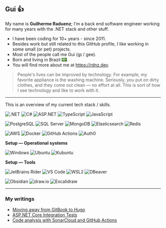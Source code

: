 ## Gui 👍

My name is **Guilherme Raduenz**; I'm a back end software engineer working for many years with the .NET stack and other stuff.

- I have been coding for 10+ years - since 2011.
- Besides work but still related to this GitHub profile, I like working in some small (or pet) projects.
- Most of the people call me Gui (ɡɪ / gee).
- Born and living in Brazil ![Brazil](br.png).
- You will find more about me at https://rdnz.dev.

> People's lives can be improved by technology. For example, my favorite appliance is the washing machine. Seriously, you put on dirty clothes, and they come out clean — no effort at all. This is sort of how I see technology and like to work with it.

---

This is an overview of my current tech stack / skills.

![.NET](https://img.shields.io/badge/-.NET-512bd4?logo=.net&style=flat)
![C#](https://img.shields.io/badge/-C%23-grey?logo=csharp&style=flat)
![ASP.NET](https://img.shields.io/badge/-ASP.NET-grey?logo=.net&style=flat)
![TypeScript](https://img.shields.io/badge/-TypeScript-grey?logo=typescript&style=flat)
![JavaScript](https://img.shields.io/badge/-JavaScript-grey?logo=javascript&style=flat)

![PostgreSQL](https://img.shields.io/badge/-PostgreSQL-grey?logo=postgresql&style=flat)
![SQL Server](https://img.shields.io/badge/-SQL_Server-grey?logo=microsoftsqlserver&style=flat)
![MongoDB](https://img.shields.io/badge/-MongoDB-grey?logo=mongodb&style=flat)
![Elasticsearch](https://img.shields.io/badge/-Elasticsearch-grey?logo=elastic&style=flat)
![Redis](https://img.shields.io/badge/-Redis-grey?logo=redis&style=flat)

![AWS](https://img.shields.io/badge/-AWS-grey?logo=amazonwebservices&style=flat&logoColor=ff9900)
![Docker](https://img.shields.io/badge/-Docker-grey?logo=docker&style=flat)
![GitHub Actions](https://img.shields.io/badge/-GitHub_Actions-grey?logo=githubactions&style=flat)
![Auth0](https://img.shields.io/badge/-Auth0-grey?logo=auth0&style=flat)


**Setup &horbar; Operational systems**

![Windows](https://img.shields.io/badge/Windows-everyday-blue?logo=windows&style=flat&logoColor=00BCF2)
![Ubuntu](https://img.shields.io/badge/Ubuntu-on_WSL2-blue?logo=ubuntu&style=flat)
![Kubuntu](https://img.shields.io/badge/Kubuntu-on_home_server-blue?logo=kubuntu&style=flat)

**Setup &horbar; Tools**

![JetBrains Rider](https://img.shields.io/badge/-JetBrains_Rider-grey?logo=rider&style=flat)
![VS Code](https://img.shields.io/badge/-Visual_Studio_Code-grey?logo=visualstudiocode&style=flat)
![WSL2](https://img.shields.io/badge/-WSL2-grey?logo=&style=flat)
![DBeaver](https://img.shields.io/badge/-DBeaver-grey?logo=&style=flat)

![Obsidian](https://img.shields.io/badge/-Obsidian-grey?logo=obsidian&logoColor=8060d3&style=flat)
![draw.io](https://img.shields.io/badge/-draw.io-grey?logo=diagrams.net&logoColor=F08705&style=flat)
![Excalidraw](https://img.shields.io/badge/-Excalidraw-grey?logo=excalidraw&logoColor=6965DB&style=flat)

---

### My writings

- [Moving away from GitBook to Hugo](https://rdnz.dev/blog/moving-away-from-gitbook-to-hugo/)
- [ASP.NET Core Integration Tests](https://rdnz.dev/blog/asp-net-core-integration-tests/)
- [Code analysis with SonarCloud and GitHub Actions](https://rdnz.dev/blog/code-analysis-sonarcloud-github-actions/)

